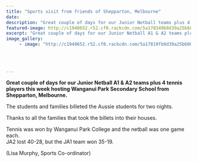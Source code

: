 ```yaml
---
title: "Sports visit from friends of Shepparton, Melbourne"
date: 
description: "Great couple of days for our Junior Netball teams plus 4 tennis players this week hosting Wanganui Park Secondary School..."
featured-image: http://c1940652.r52.cf0.rackcdn.com/5a178349b8d39a25b60008f1/Shepparton--WHS-teams-together-Nov-2017.jpg
excerpt: "Great couple of days for our Junior Netball A1 & A2 teams plus 4 tennis players this week hosting Wanganui Park Secondary School from Shepparton, Melbourne."
image_gallery:
     - image: "http://c1940652.r52.cf0.rackcdn.com/5a17819fb8d39a25b60008ef/Shepparton--WHS-teams-together-nov-2017.jpg"
    
    
    
    
---
```


<p><strong>Great couple of days for our Junior Netball A1 &amp; A2 teams plus 4 tennis players this week hosting Wanganui Park Secondary School from Shepparton, Melbourne.&nbsp;</strong></p>
<p><span>The students and families billeted the Aussie students for two nights. </span></p>
<p><span>Thanks to all the families that took the billets into their houses.&nbsp;</span></p>
<p><span>Tennis was won by Wanganui Park College and the netball was one game each. <br />JA2 lost 40-28, but the JA1 team won 35-19.</span></p>
<p><span>(Lisa Murphy, Sports Co-ordinator)</span></p>

